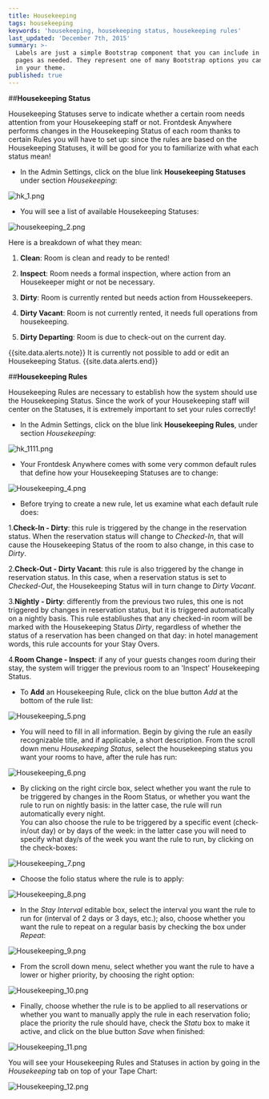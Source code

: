 ```yaml
---
title: Housekeeping
tags: housekeeping
keywords: 'housekeeping, housekeeping status, housekeeping rules'
last_updated: 'December 7th, 2015'
summary: >-
  Labels are just a simple Bootstrap component that you can include in your
  pages as needed. They represent one of many Bootstrap options you can include
  in your theme.
published: true
---
```












##**Housekeeping Status**    

Housekeeping Statuses serve to indicate whether a certain room needs attention from your Housekeeping staff or not. Frontdesk Anywhere performs changes in the Housekeeping Status of each room thanks to certain Rules you will have to set up: since the rules are based on the Housekeeping Statuses, it will be good for you to familiarize with what each status mean!  

  - In the Admin Settings, click on the blue link **Housekeeping Statuses** under section _Housekeeping_:  
  


![hk_1.png]({{site.baseurl}}/images/hk_1.png)



  
  - You will see a list of available Housekeeping Statuses:  
  


![housekeeping_2.png]({{site.baseurl}}/images/housekeeping_2.png)



Here is a breakdown of what they mean:  

1. **Clean**: Room is clean and ready to be rented!  

2. **Inspect**: Room needs a formal inspection, where action from an Housekeeper might or not be necessary.  

3. **Dirty**: Room is currently rented but needs action from Houssekeepers.  

4. **Dirty Vacant**: Room is not currently rented, it needs full operations from housekeeping.    

5. **Dirty Departing**: Room is due to check-out on the current day.


{{site.data.alerts.note}} It is currently not possible to add or edit an Housekeeping Status.   {{site.data.alerts.end}} 


##**Housekeeping Rules**  

Housekeeping Rules are necessary to establish how the system should use the Housekeeping Status. Since the work of your Housekeeping staff will center on the Statuses, it is extremely important to set your rules correctly!  

 - In the Admin Settings, click on the blue link **Housekeeping Rules**, under section _Housekeeping_:  
 

![hk_1111.png]({{site.baseurl}}/images/hk_1111.png)

 
 
 - Your Frontdesk Anywhere comes with some very common default rules that define how your Housekeeping Statuses are to change:  
 
![Housekeeping_4.png]({{site.baseurl}}/images/Housekeeping_4.png)


 
 - Before trying to create a new rule, let us examine what each default rule does:  
 
 1.**Check-In - Dirty**:  this rule is triggered by the change in the reservation status. When the reservation status will change to _Checked-In_, that will cause the Housekeeping Status of the room to also change, in this case to _Dirty_.  
 
 
 2.**Check-Out - Dirty Vacant**: this rule is also triggered by the change in reservation status. In this case, when a reservation status is set to _Checked-Out_, the Housekeeping Status will in turn change to _Dirty Vacant_.  
 
 
 3.**Nightly - Dirty**: differently from the previous two rules, this one is not triggered by changes in reservation status, but it is triggered automatically on a nightly basis. This rule establiushes that any checked-in room will be marked with the Housekeeping Status _Dirty_, regardless of whether the status of a reservation has been changed on that day: in hotel management words, this rule accounts for your Stay Overs.  
 
 
 4.**Room Change - Inspect**: if any of your guests changes room during their stay, the system will trigger the previous room to an 'Inspect' Housekeeping Status.  
 

- To **Add** an Housekeeping Rule, click on the blue button _Add_ at the bottom of the rule list:  

![Housekeeping_5.png]({{site.baseurl}}/images/Housekeeping_5.png)



- You will need to fill in all information. Begin by giving the rule an easily recognizable title, and if applicable, a short description. From the scroll down menu _Housekeeping Status_, select the housekeeping status you want your rooms to have, after the rule has run:  

![Housekeeping_6.png]({{site.baseurl}}/images/Housekeeping_6.png)



- By clicking on the right circle box, select whether you want the rule to be triggered by changes in the Room Status, or whether you want the rule to run on nightly basis: in the latter case, the rule will run automatically every night.  
You can also choose the rule to be triggered by a specific event (check-in/out day) or by days of the week: in the latter case you will need to specify what day/s of the week you want the rule to run, by clicking on the check-boxes:  

![Housekeeping_7.png]({{site.baseurl}}/images/Housekeeping_7.png)



 - Choose the folio status where the rule is to apply:  
 
![Housekeeping_8.png]({{site.baseurl}}/images/Housekeeping_8.png)


 
 - In the  _Stay Interval_ editable box, select the interval you want the rule to run for (interval of 2 days or 3 days, etc.); also, choose whether you want the rule to repeat on a regular basis by checking the box under _Repeat_:  
 
![Housekeeping_9.png]({{site.baseurl}}/images/Housekeeping_9.png)


 
 - From the scroll down menu, select whether you want the rule to have a lower or higher priority, by choosing the right option:  
 
![Housekeeping_10.png]({{site.baseurl}}/images/Housekeeping_10.png)


 
 - Finally, choose whether the rule is to be applied to all reservations or whether you want to manually apply the rule in each reservation folio; place the priority the rule should have, check the _Statu_ box to make it active, and click on the blue button _Save_ when finished:  
 
![Housekeeping_11.png]({{site.baseurl}}/images/Housekeeping_11.png)


 
 
 You will see your Housekeeping Rules and Statuses in action by going in the _Housekeeping_ tab on top of your Tape Chart:  
 
![Housekeeping_12.png]({{site.baseurl}}/images/Housekeeping_12.png)
